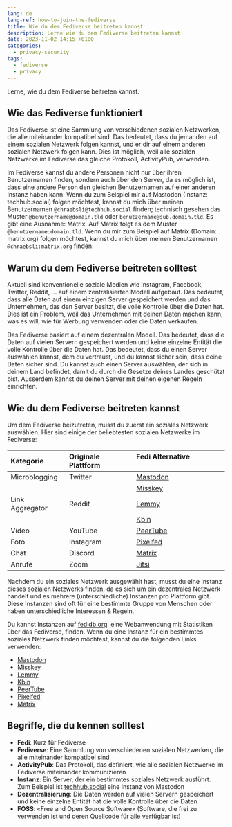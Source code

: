 ```yaml
---
lang: de
lang-ref: how-to-join-the-fediverse
title: Wie du dem Fediverse beitreten kannst
description: Lerne wie du dem Fediverse beitreten kannst
date: 2023-11-02 14:15 +0100
categories:
  - privacy-security
tags:
  - fediverse
  - privacy
---
```


Lerne, wie du dem Fediverse beitreten kannst.

## Wie das Fediverse funktioniert

Das Fediverse ist eine Sammlung von verschiedenen sozialen Netzwerken, die alle miteinander kompatibel sind. Das bedeutet, dass du jemanden auf einem sozialen Netzwerk folgen kannst, und er dir auf einem anderen sozialen Netzwerk folgen kann. Dies ist möglich, weil alle sozialen Netzwerke im Fediverse das gleiche Protokoll, ActivityPub, verwenden.

Im Fediverse kannst du andere Personen nicht nur über ihren Benutzernamen finden, sondern auch über den Server, da es möglich ist, dass eine andere Person den gleichen Benutzernamen auf einer anderen Instanz haben kann. Wenn du zum Beispiel mir auf Mastodon (Instanz: techhub.social) folgen möchtest, kannst du mich über meinen Benutzernamen `@chraebsli@techhub.social` finden; technisch gesehen das Muster `@benutzername@domain.tld` oder `benutzername@sub.domain.tld`. Es gibt eine Ausnahme: Matrix. Auf Matrix folgt es dem Muster `@benutzername:domain.tld`. Wenn du mir zum Beispiel auf Matrix (Domain: matrix.org) folgen möchtest, kannst du mich über meinen Benutzernamen `@chraebsli:matrix.org` finden.

## Warum du dem Fediverse beitreten solltest

Aktuell sind konventionelle soziale Medien wie Instagram, Facebook, Twitter, Reddit, ... auf einem zentralisierten Modell aufgebaut. Das bedeutet, dass alle Daten auf einem einzigen Server gespeichert werden und das Unternehmen, das den Server besitzt, die volle Kontrolle über die Daten hat. Dies ist ein Problem, weil das Unternehmen mit deinen Daten machen kann, was es will, wie für Werbung verwenden oder die Daten verkaufen.

Das Fediverse basiert auf einem dezentralen Modell. Das bedeutet, dass die Daten auf vielen Servern gespeichert werden und keine einzelne Entität die volle Kontrolle über die Daten hat. Das bedeutet, dass du einen Server auswählen kannst, dem du vertraust, und du kannst sicher sein, dass deine Daten sicher sind. Du kannst auch einen Server auswählen, der sich in deinem Land befindet, damit du durch die Gesetze deines Landes geschützt bist. Ausserdem kannst du deinen Server mit deinen eigenen Regeln einrichten.

## Wie du dem Fediverse beitreten kannst

Um dem Fediverse beizutreten, musst du zuerst ein soziales Netzwerk auswählen. Hier sind einige der beliebtesten sozialen Netzwerke im Fediverse:

| Kategorie       | Originale Plattform | Fedi Alternative                     |
|:----------------|:--------------------|:-------------------------------------|
| Microblogging   | Twitter             | [Mastodon](https://joinmastodon.org) |
|                 |                     | [Misskey](https://misskey-hub.net)   |
| Link Aggregator | Reddit              | [Lemmy](https://join-lemmy.org)      |
|                 |                     | [Kbin](https://kbin.pub)             |
| Video           | YouTube             | [PeerTube](https://joinpeertube.org) |
| Foto            | Instagram           | [Pixelfed](https://pixelfed.social)  |
| Chat            | Discord             | [Matrix](https://matrix.org)         |
| Anrufe          | Zoom                | [Jitsi](https://jitsi.org)           |

Nachdem du ein soziales Netzwerk ausgewählt hast, musst du eine Instanz dieses sozialen Netzwerks finden, da es sich um ein dezentrales Netzwerk handelt und es mehrere (unterschiedliche) Instanzen pro Plattform gibt. Diese Instanzen sind oft für eine bestimmte Gruppe von Menschen oder haben unterschiedliche Interessen & Regeln.

Du kannst Instanzen auf [fedidb.org](https://fedidb.org/network), eine Webanwendung mit Statistiken über das Fediverse, finden. Wenn du eine Instanz für ein bestimmtes soziales Netzwerk finden möchtest, kannst du die folgenden Links verwenden:

- [Mastodon](https://joinmastodon.org/servers)
- [Misskey](https://join.misskey.page/instances)
- [Lemmy](https://join-lemmy.org/instances)
- [Kbin](https://fedidb.org/software/kbin)
- [PeerTube](https://joinpeertube.org/instances)
- [Pixelfed](https://pixelfed.org/join)
- [Matrix](https://servers.joinmatrix.org/)

## Begriffe, die du kennen solltest

- **Fedi**: Kurz für Fediverse
- **Fediverse**: Eine Sammlung von verschiedenen sozialen Netzwerken, die alle miteinander kompatibel sind
- **ActivityPub**: Das Protokoll, das definiert, wie alle sozialen Netzwerke im Fediverse miteinander kommunizieren
- **Instanz**: Ein Server, der ein bestimmtes soziales Netzwerk ausführt. Zum Beispiel ist [techhub.social](https://techhub.social) eine Instanz von Mastodon
- **Dezentralisierung**: Die Daten werden auf vielen Servern gespeichert und keine einzelne Entität hat die volle Kontrolle über die Daten
- **FOSS**: «Free and Open Source Software» (Software, die frei zu verwenden ist und deren Quellcode für alle verfügbar ist)
